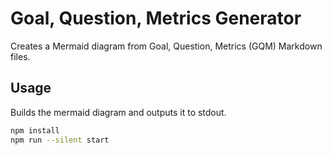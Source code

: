 # Goal, Question, Metrics Generator

Creates a Mermaid diagram from Goal, Question, Metrics (GQM) Markdown files.

## Usage

Builds the mermaid diagram and outputs it to stdout.

```bash
npm install
npm run --silent start
```
